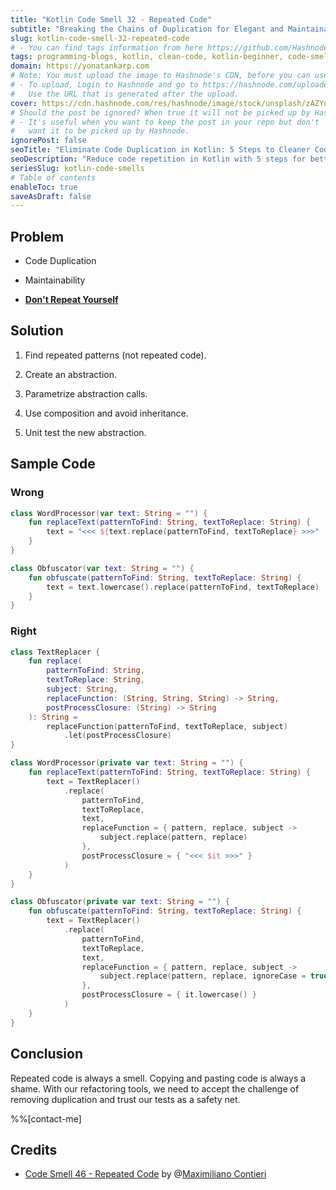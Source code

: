 ```yaml
---
title: "Kotlin Code Smell 32 - Repeated Code"
subtitle: "Breaking the Chains of Duplication for Elegant and Maintainable Code"
slug: kotlin-code-smell-32-repeated-code
# - You can find tags information from here https://github.com/Hashnode/support/blob/main/misc/tags.json
tags: programming-blogs, kotlin, clean-code, kotlin-beginner, code-smell-1
domain: https://yonatankarp.com
# Note: You must upload the image to Hashnode's CDN, before you can use it here.
# - To upload, Login to Hashnode and go to https://hashnode.com/uploader
#   Use the URL that is generated after the upload.
cover: https://cdn.hashnode.com/res/hashnode/image/stock/unsplash/zAZYuch7deE/upload/105e5b048e80b9419b301810cc15e656.jpeg
# Should the post be ignored? When true it will not be picked up by Hashnode.
# - It's useful when you want to keep the post in your repo but don't
#   want it to be picked up by Hashnode.
ignorePost: false
seoTitle: "Eliminate Code Duplication in Kotlin: 5 Steps to Cleaner Code"
seoDescription: "Reduce code repetition in Kotlin with 5 steps for better quality, maintainability, and adherence to the DRY principle."
seriesSlug: kotlin-code-smells
# Table of contents
enableToc: true
saveAsDraft: false
---
```


## Problem

* Code Duplication
    
* Maintainability
    
* [**Don't Repeat Yourself**](https://en.wikipedia.org/wiki/Don%27t_repeat_yourself)
    

## Solution

1. Find repeated patterns (not repeated code).
    
2. Create an abstraction.
    
3. Parametrize abstraction calls.
    
4. Use composition and avoid inheritance.
    
5. Unit test the new abstraction.
    

## Sample Code

### Wrong

```kotlin
class WordProcessor(var text: String = "") {
    fun replaceText(patternToFind: String, textToReplace: String) {
        text = "<<< ${text.replace(patternToFind, textToReplace} >>>"
    }
}

class Obfuscator(var text: String = "") {
    fun obfuscate(patternToFind: String, textToReplace: String) {
        text = text.lowercase().replace(patternToFind, textToReplace)
    }
}
```

### Right

```kotlin
class TextReplacer {
    fun replace(
        patternToFind: String,
        textToReplace: String,
        subject: String,
        replaceFunction: (String, String, String) -> String,
        postProcessClosure: (String) -> String
    ): String =
        replaceFunction(patternToFind, textToReplace, subject)
            .let(postProcessClosure)
}

class WordProcessor(private var text: String = "") {
    fun replaceText(patternToFind: String, textToReplace: String) {
        text = TextReplacer()
            .replace(
                patternToFind,
                textToReplace,
                text,
                replaceFunction = { pattern, replace, subject ->
                    subject.replace(pattern, replace)
                },
                postProcessClosure = { "<<< $it >>>" }
            )
    }
}

class Obfuscator(private var text: String = "") {
    fun obfuscate(patternToFind: String, textToReplace: String) {
        text = TextReplacer()
            .replace(
                patternToFind,
                textToReplace,
                text,
                replaceFunction = { pattern, replace, subject ->
                    subject.replace(pattern, replace, ignoreCase = true)
                },
                postProcessClosure = { it.lowercase() }
            )
    }
}
```

## Conclusion

Repeated code is always a smell. Copying and pasting code is always a shame. With our refactoring tools, we need to accept the challenge of removing duplication and trust our tests as a safety net.

%%[contact-me]

## Credits

* [Code Smell 46 - Repeated Code](https://maximilianocontieri.com/code-smell-46-repeated-code) by @[Maximiliano Contieri](@mcsee)
